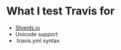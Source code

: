 # What I test Travis for

- [Shields.io][]
- Unicode support
- .travis.yml syntax

[Shields.io]: http://shields.io
